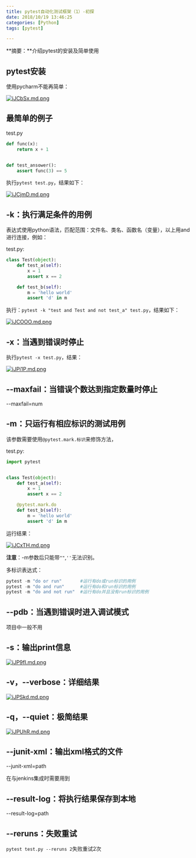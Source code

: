 ```yaml
---
title: pytest自动化测试框架（1）-初探
date: 2018/10/19 13:46:25
categories: [Python]
tags: [pytest]

---
```


**摘要：**介绍pytest的安装及简单使用

<!-- more -->

## pytest安装

使用pycharm不能再简单：

[![iJCbSx.md.png](http://img.qizhenjun.com/TIM截图20180928161749.png)](https://imgchr.com/i/iJCbSx)

## 最简单的例子

test.py

```python
def func(x):
    return x + 1


def test_ansower():
    assert func(3) == 5
```

执行`pytest test.py`，结果如下：

[![iJCjmD.md.png](http://img.qizhenjun.com/TIM截图20180928162112.png)](https://imgchr.com/i/iJCjmD)

## -k：执行满足条件的用例

表达式使用python语法，匹配范围：文件名、类名、函数名（变量），以上用and进行连接，例如：

test.py:

```python
class Test(object):
    def test_a(self):
        x = 1
        assert x == 2

    def test_b(self):
        m = 'hello world'
        assert 'd' in m
```

执行：`pytest -k "test and Test and not test_a" test.py`，结果如下：

[![iJCOOO.md.png](http://img.qizhenjun.com/TIM截图20180928163122.png)](https://imgchr.com/i/iJCOOO)

## -x：当遇到错误时停止

执行`pytest -x test.py`，结果：

[![iJPi1P.md.png](http://img.qizhenjun.com/TIM截图20180928163453.png)](https://imgchr.com/i/iJPi1P)

## --maxfail：当错误个数达到指定数量时停止

--maxfail=num

## -m：只运行有相应标识的测试用例

该参数需要使用`@pytest.mark.标识`来修饰方法，

test.py:

```python
import pytest


class Test(object):
    def test_a(self):
        x = 1
        assert x == 2

    @pytest.mark.do
    def test_b(self):
        m = 'hello world'
        assert 'd' in m
```

运行结果：

[![iJCxTH.md.png](http://img.qizhenjun.com/TIM截图20180928164419.png)](https://imgchr.com/i/iJCxTH)

**注意**：-m参数后只能带`""`,`''`无法识别。

多标识表达式：

```python
pytest -m "do or run"		#运行有do或run标识的用例
pytest -m "do and run"		#运行有do和run标识的用例
pytest -m "do and not run"	#运行有do并且没有run标识的用例
```

## --pdb：当遇到错误时进入调试模式

项目中一般不用

## -s：输出print信息

[![iJP9fI.md.png](http://img.qizhenjun.com/TIM截图20180928182003.png)](https://imgchr.com/i/iJP9fI)

## -v，--verbose：详细结果

[![iJPSkd.md.png](http://img.qizhenjun.com/TIM截图20180928170414.png)](https://imgchr.com/i/iJPSkd)

## -q，--quiet：极简结果

[![iJPUhR.md.png](http://img.qizhenjun.com/TIM截图20180928170514.png)](https://imgchr.com/i/iJPUhR)

## --junit-xml：输出xml格式的文件

--junit-xml=path

在与jenkins集成时需要用到

## --result-log：将执行结果保存到本地

--result-log=path

## --reruns：失败重试

`pytest test.py --reruns 2`失败重试2次